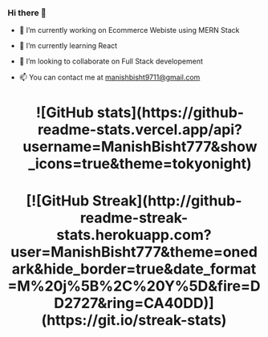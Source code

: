 ### Hi there 👋

- 🔭 I’m currently working on Ecommerce Webiste using MERN Stack
- 🌱 I’m currently learning React
- 👯 I’m looking to collaborate on Full Stack developement
- 📫 You can contact me at manishbisht9711@gmail.com


  <center> </center>
  <h1 align="center">![GitHub stats](https://github-readme-stats.vercel.app/api?username=ManishBisht777&show_icons=true&theme=tokyonight)</h1>
<h1 align="center"> [![GitHub Streak](http://github-readme-streak-stats.herokuapp.com?user=ManishBisht777&theme=onedark&hide_border=true&date_format=M%20j%5B%2C%20Y%5D&fire=DD2727&ring=CA40DD)](https://git.io/streak-stats)</h1>
 


